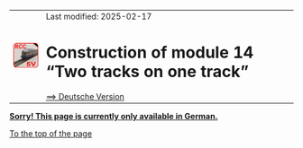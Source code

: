 <table><tr><td><img src="./images/RCC5V_Logo_96.png"></img></td><td>
Last modified: 2025-02-17 <a name="up"></a><br>   
<h1>Construction of module 14 “Two tracks on one track”</h1>
<a href="LIESMICH.md">==> Deutsche Version</a>&nbsp; &nbsp; &nbsp; 
</td></tr></table>   

<a href="LIESMICH.md"><b> Sorry! This page is currently only available in German.</b></a>   

[To the top of the page](#up)   
